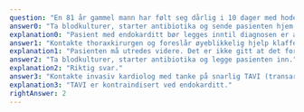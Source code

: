 ```yaml
---
question: "En 81 år gammel mann har følt seg dårlig i 10 dager med hodepine, feber og dårlig matlyst. Dagen før han møter opp hos deg i akuttmottak, har han begynt å bli tungpustet. Ved inspeksjon finner du splinter blødninger på begge hender og på auskultasjon hører du en bilyd. EKG er upåfallende og lab viser tegn til bakteriell infeksjon. Du mistenker en endokarditt. Hva er rett tiltak?"
answer0: "Ta blodkulturer, starter antibiotika og sende pasienten hjem med poliklinisk avtale om ekko doppler undersøkelse dagen etter."
explanation0: "Pasient med endokarditt bør legges inntil diagnosen er avklart og i.v. behandling er iverksatt/avsluttet."
answer1: "Kontakte thoraxkirurgen og foreslår øyeblikkelig hjelp klaffekirurgi"
explanation1: "Pasienten må utredes videre. Det er ikke gitt at det foreligger en operasjonsindikasjon."
answer2: "Ta blodkulturer, starter antibiotika og legge pasienten inn."
explanation2: "Riktig svar."
answer3: "Kontakte invasiv kardiolog med tanke på snarlig TAVI (transarteriell ventilimplantasjon)"
explanation3: "TAVI er kontraindisert ved endokarditt."
rightAnswer: 2
---
```

